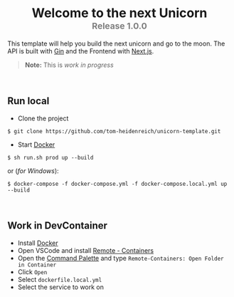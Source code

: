 <h1 align="center">
    Welcome to the next Unicorn
    <br/>
    <span style="color: gray; font-size: 1.2rem;">Release 1.0.0</span>
</h1>

This template will help you build the next unicorn and go to the moon.
The API is built with [Gin](https://github.com/gin-gonic/gin) and the
Frontend with [Next.js](https://nextjs.org).


> **Note:** This is *work in progress* 

<br/>

## Run local
* Clone the project
```shell
$ git clone https://github.com/tom-heidenreich/unicorn-template.git
```
* Start [Docker](https://www.docker.com/get-started/)
```shell
$ sh run.sh prod up --build
```
or (_for Windows_):
```shell
$ docker-compose -f docker-compose.yml -f docker-compose.local.yml up --build
```

<br/>

## Work in DevContainer
* Install [Docker](https://www.docker.com/get-started/)
* Open VSCode and install [Remote - Containers](https://marketplace.visualstudio.com/items?itemName=ms-vscode-remote.remote-containers)
* Open the [Command Palette](https://code.visualstudio.com/docs/getstarted/userinterface#_command-palette) and type `Remote-Containers: Open Folder in Container`
* Click `Open`
* Select `dockerfile.local.yml`
* Select the service to work on